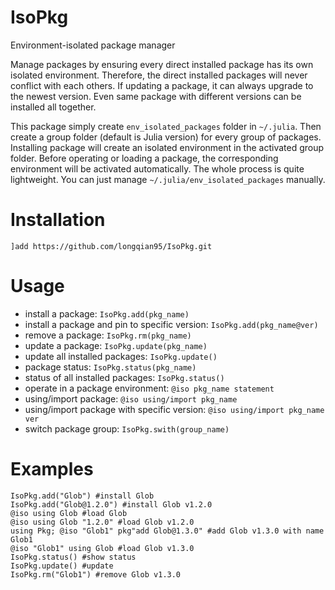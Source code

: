 # IsoPkg

Environment-isolated package manager

Manage packages by ensuring every direct installed package has its own isolated environment. Therefore, the direct installed packages will never conflict with each others. If updating a package, it can always upgrade to the newest version. Even same package with different versions can be installed all together.

This package simply create `env_isolated_packages` folder in `~/.julia`. Then create a group folder (default is Julia version) for every group of packages. Installing package will create an isolated environment in the activated group folder. Before operating or loading a package, the corresponding environment will be activated automatically. The whole process is quite lightweight. You can just manage `~/.julia/env_isolated_packages` manually.

# Installation

`]add https://github.com/longqian95/IsoPkg.git`

# Usage

- install a package: `IsoPkg.add(pkg_name)`
- install a package and pin to specific version: `IsoPkg.add(pkg_name@ver)`
- remove a package: `IsoPkg.rm(pkg_name)`
- update a package: `IsoPkg.update(pkg_name)`
- update all installed packages: `IsoPkg.update()`
- package status: `IsoPkg.status(pkg_name)`
- status of all installed packages: `IsoPkg.status()`
- operate in a package environment: `@iso pkg_name statement`
- using/import package: `@iso using/import pkg_name`
- using/import package with specific version: `@iso using/import pkg_name ver`
- switch package group: `IsoPkg.swith(group_name)`

# Examples

    IsoPkg.add("Glob") #install Glob
    IsoPkg.add("Glob@1.2.0") #install Glob v1.2.0
    @iso using Glob #load Glob
    @iso using Glob "1.2.0" #load Glob v1.2.0
    using Pkg; @iso "Glob1" pkg"add Glob@1.3.0" #add Glob v1.3.0 with name Glob1
    @iso "Glob1" using Glob #load Glob v1.3.0
    IsoPkg.status() #show status
    IsoPkg.update() #update
    IsoPkg.rm("Glob1") #remove Glob v1.3.0

